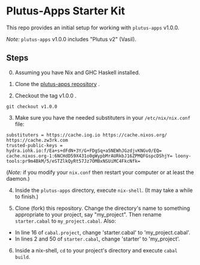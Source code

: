 # Plutus-Apps Starter Kit

This repo provides an initial setup for working with `plutus-apps` v1.0.0.

*Note:*  `plutus-apps` v1.0.0 includes "Plutus v2" (Vasil).

## Steps

0. Assuming you have Nix and GHC Haskell installed.

1. Clone the [plutus-apps repository](https://github.com/input-output-hk/plutus-apps) .

2. Checkout the tag v1.0.0 .

```shell
git checkout v1.0.0
```

3. Make sure you have the needed substituters in your `/etc/nix/nix.conf` file:

```shell
substituters = https://cache.iog.io https://cache.nixos.org/ https://cache.zw3rk.com
trusted-public-keys = hydra.iohk.io:f/Ea+s+dFdN+3Y/G+FDgSq+a5NEWhJGzdjvKNGv0/EQ= cache.nixos.org-1:6NCHdD59X431o0gWypbMrAURkbJ16ZPMQFGspcDShjY= loony-tools:pr9m4BkM/5/eSTZlkQyRt57Jz7OMBxNSUiMC4FkcNfk=
```

(*Note:* if you modify your `nix.conf` then restart your computer or at least the daemon.)

4. Inside the `plutus-apps` directory, execute `nix-shell`.  (It may take a while to finish.)


5. Clone (fork) this repository.  Change the directory's name to something appropriate to your project, say "my_project".  Then rename `starter.cabal` to `my_project.cabal`.  Also:

- In line 16 of `cabal.project`, change 'starter.cabal' to 'my_project.cabal'.
- In lines 2 and 50 of `starter.cabal`, change 'starter' to 'my_project'.

6. Inside a nix-shell, `cd` to your project's directory and execute `cabal build`.

